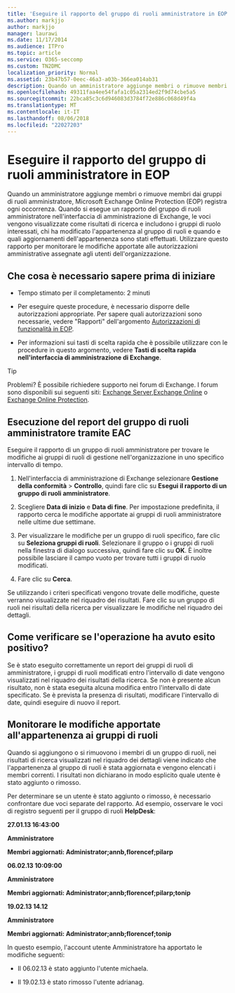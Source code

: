 ```yaml
---
title: 'Eseguire il rapporto del gruppo di ruoli amministratore in EOP '
ms.author: markjjo
author: markjjo
manager: laurawi
ms.date: 11/17/2014
ms.audience: ITPro
ms.topic: article
ms.service: O365-seccomp
ms.custom: TN2DMC
localization_priority: Normal
ms.assetid: 23b47b57-0eec-46a3-a03b-366ea014ab31
description: Quando un amministratore aggiunge membri o rimuove membri dai gruppi di ruoli amministratore, Microsoft Exchange Online Protection (EOP) registra ogni occorrenza.
ms.openlocfilehash: 49311faa4ee54fafa1c05a2314ed2f9d74cbe5a5
ms.sourcegitcommit: 22bca85c3c6d946083d3784f72e886c068d49f4a
ms.translationtype: MT
ms.contentlocale: it-IT
ms.lasthandoff: 08/06/2018
ms.locfileid: "22027203"
---
```

# <a name="run-an-administrator-role-group-report-in-eop"></a>Eseguire il rapporto del gruppo di ruoli amministratore in EOP 

 Quando un amministratore aggiunge membri o rimuove membri dai gruppi di ruoli amministratore, Microsoft Exchange Online Protection (EOP) registra ogni occorrenza. Quando si esegue un rapporto del gruppo di ruoli amministratore nell'interfaccia di amministrazione di Exchange, le voci vengono visualizzate come risultati di ricerca e includono i gruppi di ruolo interessati, chi ha modificato l'appartenenza al gruppo di ruoli e quando e quali aggiornamenti dell'appartenenza sono stati effettuati. Utilizzare questo rapporto per monitorare le modifiche apportate alle autorizzazioni amministrative assegnate agli utenti dell'organizzazione.
  
## <a name="what-do-you-need-to-know-before-you-begin"></a>Che cosa è necessario sapere prima di iniziare

- Tempo stimato per il completamento: 2 minuti
    
- Per eseguire queste procedure, è necessario disporre delle autorizzazioni appropriate. Per sapere quali autorizzazioni sono necessarie, vedere "Rapporti" dell'argomento [Autorizzazioni di funzionalità in EOP](feature-permissions-in-eop.md). 
    
- Per informazioni sui tasti di scelta rapida che è possibile utilizzare con le procedure in questo argomento, vedere **Tasti di scelta rapida nell'interfaccia di amministrazione di Exchange**.
    
> [!TIP]
> Problemi? È possibile richiedere supporto nei forum di Exchange. I forum sono disponibili sui seguenti siti: [Exchange Server](https://go.microsoft.com/fwlink/p/?linkId=60612),[Exchange Online](https://go.microsoft.com/fwlink/p/?linkId=267542) o [Exchange Online Protection](https://go.microsoft.com/fwlink/p/?linkId=285351). 
  
## <a name="use-the-eac-to-run-an-administrator-role-group-report"></a>Esecuzione del report del gruppo di ruoli amministratore tramite EAC

Eseguire il rapporto di un gruppo di ruoli amministratore per trovare le modifiche ai gruppi di ruoli di gestione nell'organizzazione in uno specifico intervallo di tempo.
  
1. Nell'interfaccia di amministrazione di Exchange selezionare **Gestione della conformità** \> **Controllo**, quindi fare clic su **Esegui il rapporto di un gruppo di ruoli amministratore**.
    
2. Scegliere **Data di inizio** e **Data di fine**. Per impostazione predefinita, il rapporto cerca le modifiche apportate ai gruppi di ruoli amministratore nelle ultime due settimane.
    
3. Per visualizzare le modifiche per un gruppo di ruoli specifico, fare clic su **Seleziona gruppi di ruoli**. Selezionare il gruppo o i gruppi di ruoli nella finestra di dialogo successiva, quindi fare clic su **OK**. È inoltre possibile lasciare il campo vuoto per trovare tutti i gruppi di ruolo modificati.
    
4. Fare clic su **Cerca**.
    
Se utilizzando i criteri specificati vengono trovate delle modifiche, queste verranno visualizzate nel riquadro dei risultati. Fare clic su un gruppo di ruoli nei risultati della ricerca per visualizzare le modifiche nel riquadro dei dettagli.
  
## <a name="how-do-you-know-this-worked"></a>Come verificare se l'operazione ha avuto esito positivo?

Se è stato eseguito correttamente un report dei gruppi di ruoli di amministratore, i gruppi di ruoli modificati entro l'intervallo di date vengono visualizzati nel riquadro dei risultati della ricerca. Se non è presente alcun risultato, non è stata eseguita alcuna modifica entro l'intervallo di date specificato. Se è prevista la presenza di risultati, modificare l'intervallo di date, quindi eseguire di nuovo il report.
  
## <a name="monitor-changes-to-role-group-membership"></a>Monitorare le modifiche apportate all'appartenenza ai gruppi di ruoli

Quando si aggiungono o si rimuovono i membri di un gruppo di ruoli, nei risultati di ricerca visualizzati nel riquadro dei dettagli viene indicato che l'appartenenza al gruppo di ruoli è stata aggiornata e vengono elencati i membri correnti. I risultati non dichiarano in modo esplicito quale utente è stato aggiunto o rimosso.
  
Per determinare se un utente è stato aggiunto o rimosso, è necessario confrontare due voci separate del rapporto. Ad esempio, osservare le voci di registro seguenti per il gruppo di ruoli **HelpDesk**: 
  
 **27.01.13 16:43:00**
  
 **Amministratore**
  
 **Membri aggiornati: Administrator;annb,florencef;pilarp**
  
 **06.02.13 10:09:00**
  
 **Amministratore**
  
 **Membri aggiornati: Administrator;annb;florencef;pilarp;tonip**
  
 **19.02.13 14.12**
  
 **Amministratore**
  
 **Membri aggiornati: Administrator;annb;florencef;tonip**
  
In questo esempio, l'account utente Amministratore ha apportato le modifiche seguenti:
  
- Il 06.02.13 è stato aggiunto l'utente michaela.
    
- Il 19.02.13 è stato rimosso l'utente adrianag.
    

